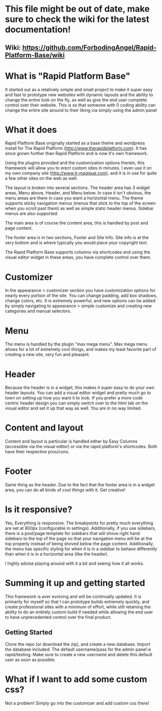 # This file might be out of date, make sure to check the wiki for the latest documentation!

## Wiki: https://github.com/ForbodingAngel/Rapid-Platform-Base/wiki

# What is "Rapid Platform Base"

It started out as a relatively simple and small project to make it super easy and fast to prototype new websites with dynamic layouts and the ability to change the entire look on the fly, as well as give the end user complete control over their website. This is so that someone with 0 coding ability can change the entire site around to their liking via simply using the admin panel

# What it does

Rapid Platform Base originally started as a base theme and wordpress install for The Rapid Platform (http://www.therapidplatform.com). It has since grown further than Rapid Platform and is now it's own framework.

Using the plugins provided and the customization options therein, this framework will allow you to erect custom sites in minutes. I even use it on my own company site (http://www.it-magique.com), and it is in use for quite a few other sites on the web as well.

The layout is broken into several sections. The header area has 3 widget areas, Menu above, Header, and Menu below. In case it isn't obvious, the menu areas are there in case you want a horizontal menu. The theme supports sticky navigation menus (menus that stick to the top of the screen when you scroll past them) as well as simple static header menus. Sidebar menus are also supported.

The main area is of course the content area, this is handled by post and page content.

The footer area is in two sections, Footer and Site Info. Site info is at the very bottom and is where typically you would place your copyright text.

The Rapid Platform Base supports columns via shortcodes and using the visual editor widget in these areas, you have complete control over them.

# Customizer

In the appearance > customizer section you have customization options for nearly every portion of the site. You can change padding, add box shadows, change colors, etc. It is extremely powerful, and new options can be added by simply navigating to appearance > simple customize and creating new categories and manual selectors.

# Menu

The menu is handled by the plugin "max mega menu". Max mega menu allows for a lot of extremely cool things, and makes my least favorite part of creating a new site, very fun and pleasant.

# Header

Because the header is in a widget, this makes it super easy to do your own header layouts. You can add a visual editor widget and pretty much go to town on setting up how you want it to look. If you prefer a more code centric header design you can simply switch over to the html tab on the visual editor and set it up that way as well. You are in no way limited.

# Content and layout

Content and layout is particular is handled either by Easy Columns (accessible via the visual editor) or via the rapid platform's shortcodes. Both have their respective pros/cons.

# Footer

Same thing as the header. Due to the fact that the footer area is in a widget area, you can do all kinds of cool things with it. Get creative!

# Is it responsive?

Yes, Everything is responsive. The breakpoints for pretty much everything are set at 800px (configurable in settings). Additionally, if you use sidebars, there is a post/page template for sidebars that will shove right hand sidebars to the top of the page so that your navigation menu will be at the top properly instead of being shoved below the page content. Additionally, the menu has specific styling for when it is in a sidebar to behave differently than when it is in a horizontal area (like the header).

I highly advise playing around with it a bit and seeing how it all works.

# Summing it up and getting started

This framework is ever evolving and will be continually updated. It is primarily for myself so that I can prototype builds extremely quickly, and create professional sites with a minimum of effort, while still retaining the ability to do an entirely custom build if needed while allowing the end user to have unprecedented control over the final product.

## Getting Started

Clone the repo (or download the zip), and create a new database. Import the database included. The default username/pass for the admin panel is rapid/testing. Make sure to create a new username and delete this default user as soon as possible.

# What if I want to add some custom css?

Not a problem! Simply go into the customizer and add custom css there!
